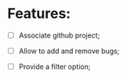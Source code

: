 # Features:

- [ ] Associate github project;
- [ ] Allow to add and remove bugs;
- [ ] Provide a filter option;

